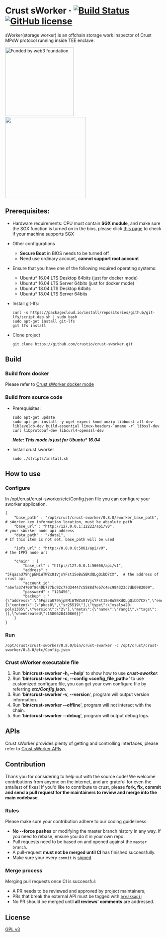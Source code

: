 # Crust sWorker &middot; [![Build Status](https://img.shields.io/endpoint.svg?url=https%3A%2F%2Factions-badge.atrox.dev%2Fcrustio%2Fcrust%2Fbadge&style=flat)](https://github.com/crustio/crust-sworker/actions?query=workflow%3ACI) [![GitHub license](https://img.shields.io/github/license/crustio/crust-sworker)](LICENSE)
sWorker(storage worker) is an offchain storage work inspector of Crust MPoW protocol running inside TEE enclave.

<a href='https://web3.foundation/'><img width='220' alt='Funded by web3 foundation' src='docs/img/web3f_grants_badge.png'></a>&nbsp;&nbsp;&nbsp;&nbsp;&nbsp;&nbsp;&nbsp;&nbsp;&nbsp;&nbsp;&nbsp;&nbsp;&nbsp;&nbsp;&nbsp;&nbsp;&nbsp;&nbsp;&nbsp;&nbsp;&nbsp;&nbsp;&nbsp;&nbsp;&nbsp;&nbsp;&nbsp;&nbsp;&nbsp;&nbsp;&nbsp;&nbsp;&nbsp;&nbsp;&nbsp;&nbsp;&nbsp;&nbsp;&nbsp;&nbsp;&nbsp;<a href='https://builders.parity.io/'><img width='260' src='docs/img/sbp_grants_badge.png'></a>

## Prerequisites:
- Hardware requirements: 
  CPU must contain **SGX module**, and make sure the SGX function is turned on in the bios, please click [this page](https://github.com/crustio/crust/wiki/Check-TEE-supportive) to check if your machine supports SGX
  
- Other configurations
  - **Secure Boot** in BIOS needs to be turned off
  - Need use ordinary account, **cannot support root account**

- Ensure that you have one of the following required operating systems:
  * Ubuntu\* 16.04 LTS Desktop 64bits (just for docker mode)
  * Ubuntu\* 16.04 LTS Server 64bits (just for docker mode)
  * Ubuntu\* 18.04 LTS Desktop 64bits 
  * Ubuntu\* 18.04 LTS Server 64bits 

- Install git-lfs:
  ```
  curl -s https://packagecloud.io/install/repositories/github/git-lfs/script.deb.sh | sudo bash
  sudo apt-get install git-lfs
  git lfs install
  ```

- Clone project
  ```
  git clone https://github.com/crustio/crust-sworker.git
  ```

## Build

### Build from docker
Please refer to [Crust sWorker docker mode](docs/Docker.md)

### Build from source code
- Prerequisites:
  ```
  sudo apt-get update
  sudo apt-get install -y wget expect kmod unzip libboost-all-dev libleveldb-dev build-essential linux-headers-`uname -r` libssl-dev curl libprotobuf-dev libcurl4-openssl-dev
  ```
  ***Note: This mode is just for Ubuntu\* 16.04***

- Install crust sworker
  ```
  sudo ./stripts/install.sh
  ```

## How to use

### Configure
In /opt/crust/crust-sworker/etc/Config.json file you can configure your sworker application.
```
{
    "base_path" : "/opt/crust/crust-sworker/0.8.0/sworker_base_path",    # sWorker key information location, must be absolute path
    "base_url" : "http://127.0.0.1:12222/api/v0",                        # your sWorker node api address
    "data_path" : "/data1",                                              # If this item is not set, base_path will be used
    
    "ipfs_url" : "http://0.0.0.0:5001/api/v0",                           # the IPFS node url

    "chain" : {
        "base_url" : "http://127.0.0.1:56666/api/v1",
        "address" : "5FqazaU79hjpEMiWTWZx81VjsYFst15eBuSBKdQLgQibD7CX",  # the address of crust api
        "account_id" : "a6efa374700f8640b777bc92c77d34447c5588d7eb7c4ec984323c7db0983009",
        "password" : "123456",
        "backup" : "{\"address\":\"5FqazaU79hjpEMiWTWZx81VjsYFst15eBuSBKdQLgQibD7CX\",\"encoded\":\"0xc81537c9442bd1d3f4985531293d88f6d2a960969a88b1cf8413e7c9ec1d5f4955adf91d2d687d8493b70ef457532d505b9cee7a3d2b726a554242b75fb9bec7d4beab74da4bf65260e1d6f7a6b44af4505bf35aaae4cf95b1059ba0f03f1d63c5b7c3ccbacd6bd80577de71f35d0c4976b6e43fe0e1583530e773dfab3ab46c92ce3fa2168673ba52678407a3ef619b5e14155706d43bd329a5e72d36\",\"encoding\":{\"content\":[\"pkcs8\",\"sr25519\"],\"type\":\"xsalsa20-poly1305\",\"version\":\"2\"},\"meta\":{\"name\":\"Yang1\",\"tags\":[],\"whenCreated\":1580628430860}}"
    }
}
```

### Run
```
/opt/crust/crust-sworker/0.8.0/bin/crust-sworker -c /opt/crust/crust-sworker/0.8.0/etc/Config.json
```

### Crust sWorker executable file
1. Run '**bin/crust-sworker -h, --help**' to show how to use ***crust-sworker***.
1. Run '**bin/crust-sworker -c, --config \<config_file_path\>**' to use customized configure file, you can get your own configure file by referring ***etc/Config.json***.
1. Run '**bin/crust-sworker -v, --version**', program will output version information. 
1. Run '**bin/crust-sworker --offline**', program will not interact with the chain.
1. Run '**bin/crust-sworker --debug**', program will output debug logs. 

## APIs
Crust sWorker provides plenty of getting and controlling interfaces, please refer to [Crust sWorker APIs](docs/API.md)

## Contribution
Thank you for considering to help out with the source code! We welcome contributions from anyone on the internet, and are grateful for even the smallest of fixes!
If you'd like to contribute to crust, please **fork, fix, commit and send a pull request for the maintainers to review and merge into the main codebase**.

### Rules
Please make sure your contribution adhere to our coding guideliness:
- **No --force pushes** or modifying the master branch history in any way. If you need to rebase, ensure you do it in your own repo.
- Pull requests need to be based on and opened against the `master branch`.
- A pull-request **must not be merged until CI** has finished successfully.
- Make sure your every `commit` is [signed](https://help.github.com/en/github/authenticating-to-github/about-commit-signature-verification)

### Merge process
Merging pull requests once CI is successful:
- A PR needs to be reviewed and approved by project maintainers;
- PRs that break the external API must be tagged with [`breaksapi`](https://github.com/crustio/crust-sworker/labels/breakapi);
- No PR should be merged until **all reviews' comments** are addressed.

## License
[GPL v3](LICENSE)
